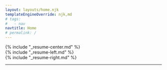```yaml
---
layout: layouts/home.njk
templateEngineOverride: njk,md
# tags:
#   - nav
navtitle: Home
# permalink: /
---
```


<div class="o-grid o-grid--flex o-grid--matrix o-bolt-grid--lg">
  <div class="o-grid__item u-width-12/12 u-width-12/12@sm u-width-5/12@md">
    {% include "_resume-center.md" %}
  </div>

  <div class="o-grid__item u-width-12/12 u-width-6/12@sm u-width-3/12@md u-order-neg-1@md">
    {% include "_resume-left.md" %}
  </div>


  <div class="o-grid__item u-width-12/12 u-width-4/12@md">
    {% include "_resume-right.md" %}
  </div>
</div>













<hr>







<!-- <hr> -->

<!-- ## Blog (Coming Soon) -->
<!-- <h1>Latest 3 Posts</h1> -->

<!-- {% set postslist = collections.posts %} -->
<!-- {% include "postslist.njk" %} -->

<!-- <p>More posts can be found in <a href="{{ '/posts/' | url }}">the archive</a>.</p> -->
